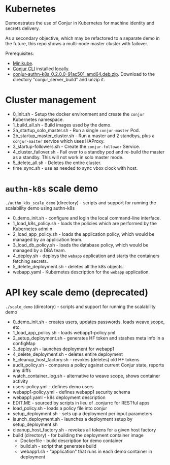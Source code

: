 # Kubernetes

Demonstrates the use of Conjur in Kubernetes for machine identity and secrets delivery.

As a secondary objective, which may be refactored to a separate demo in the future, this repo shows a multi-node master cluster with failover. 

Prerequisites:
- [Minikube](https://kubernetes.io/docs/tasks/tools/install-minikube/).
- [Conjur CLI](https://github.com/cyberark/conjur-cli/releases) installed locally.
- [conjur-authn-k8s_0.2.0.0-91ac501_amd64.deb.zip](https://github.com/conjurdemos/scalability-k8s/files/1220010/conjur-authn-k8s_0.2.0.0-91ac501_amd64.deb.zip). Download to the directory "conjur_server_build" and unzip it.

# Cluster management

- 0_init.sh - Setup the docker environment and create the `conjur` Kubernetes namespace.
- 1_build_all.sh - Build images used by the demo.
- 2a_startup_solo_master.sh - Run a single `conjur-master` Pod.
- 2b_startup_master_cluster.sh - Run a master and 2 standbys, plus a `conjur-master` service which uses HAProxy.
- 3_startup-followers.sh - Create the `conjur-follower` Service.
- 4_cluster_failover.sh - Fail over to a standby pod and re-build the master as a standby. This will not work in solo master mode.
- 5_delete_all.sh - Deletes the entire cluster.
- time_sync.sh - use as needed to sync vbox clock with host.

# `authn-k8s` scale demo

`./authn_k8s_scale_demo` (directory) - scripts and support for running the scalability demo using authn-k8s

- 0_demo_init.sh - configure and login the local command-line interface.
- 1_load_k8s_policy.sh - loads the policies which are performed by the Kubernetes admi.n
- 2_load_app_policy.sh - loads the application policy, which would be managed by an application team.
- 3_load_db_policy.sh - loads the database policy, which would be managed by a DBA team.
- 4_deploy.sh - deploys the `webapp` application and starts the containers fetching secrets.
- 5_delete_deployment.sh - deletes all the k8s objects.
- webapp.yaml - Kubernetes description for the `webapp` application. 

# API key scale demo (deprecated)

`./scale_demo` (directory) - scripts and support for running the scalability demo

- 0_demo_init.sh - creates users, updates passwords, loads weave scope, etc.
- 1_load_app_policy.sh - loads webapp1-policy.yml
- 2_setup_deployment.sh - generates HF token and stashes meta info in a configMap
- 3_deploy.sh - launches deployment for webapp1
- 4_delete_deployment.sh - deletes entire deployment
- 5_cleanup_host_factory.sh - revokes (deletes) old HF tokens
- audit_policy.sh - compares a policy against current Conjur state, reports any diffs
- watch_container_log.sh - alternative to weave scope, shows container activity
- users-policy.yml - defines demo users
- webapp1-policy.yml - defines webapp1 security schema
- webapp1.yaml - k8s deployment description
- EDIT.ME - sourced by scripts in lieu of .conjurrc for RESTful apps
- load_policy.sh - loads a policy file into conjur
- setup_deployment.sh - sets up a deployment per input parameters
- launch_deployment.sh - launches a deployment setup by setup_deployment.sh
- cleanup_host_factory.sh - revokes all tokens for a given host factory
- build (directory) - for building the deployment container image
  - Dockerfile - build description for demo container
  - build.sh - script that generates build
  - webapp1.sh - "application" that runs in each demo container in deployment

